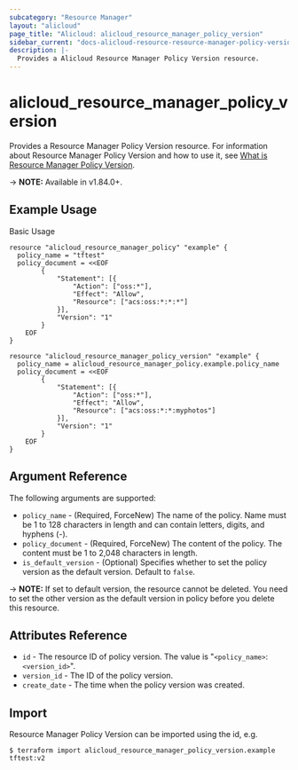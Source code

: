 ```yaml
---
subcategory: "Resource Manager"
layout: "alicloud"
page_title: "Alicloud: alicloud_resource_manager_policy_version"
sidebar_current: "docs-alicloud-resource-resource-manager-policy-version"
description: |-
  Provides a Alicloud Resource Manager Policy Version resource.
---
```


# alicloud\_resource\_manager\_policy\_version

Provides a Resource Manager Policy Version resource. 
For information about Resource Manager Policy Version and how to use it, see [What is Resource Manager Policy Version](https://www.alibabacloud.com/help/en/doc-detail/116817.htm).

-> **NOTE:** Available in v1.84.0+.

## Example Usage

Basic Usage

```
resource "alicloud_resource_manager_policy" "example" {
  policy_name = "tftest"
  policy_document = <<EOF
		{
			"Statement": [{
				"Action": ["oss:*"],
				"Effect": "Allow",
				"Resource": ["acs:oss:*:*:*"]
			}],
			"Version": "1"
		}
    EOF
}

resource "alicloud_resource_manager_policy_version" "example" {
  policy_name = alicloud_resource_manager_policy.example.policy_name
  policy_document = <<EOF
		{
			"Statement": [{
				"Action": ["oss:*"],
				"Effect": "Allow",
				"Resource": ["acs:oss:*:*:myphotos"]
			}],
			"Version": "1"
		}
    EOF
}

```
## Argument Reference

The following arguments are supported:
* `policy_name` - (Required, ForceNew) The name of the policy. Name must be 1 to 128 characters in length and can contain letters, digits, and hyphens (-).
* `policy_document` - (Required, ForceNew) The content of the policy. The content must be 1 to 2,048 characters in length.
* `is_default_version` - (Optional) Specifies whether to set the policy version as the default version. Default to `false`. 

-> **NOTE:** If set to default version, the resource cannot be deleted. You need to set the other version as the default version in policy before you delete this resource.

## Attributes Reference

* `id` - The resource ID of policy version. The value is "`<policy_name>`:`<version_id>`".
* `version_id` - The ID of the policy version.
* `create_date` - The time when the policy version was created.

## Import

Resource Manager Policy Version can be imported using the id, e.g.

```
$ terraform import alicloud_resource_manager_policy_version.example tftest:v2
```
